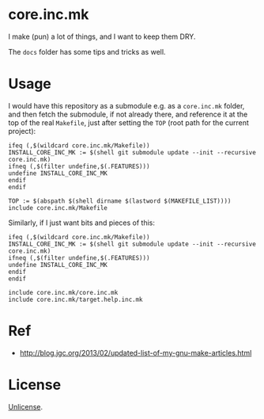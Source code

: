 # core.inc.mk

I make (pun) a lot of things, and I want to keep them DRY.

The `docs` folder has some tips and tricks as well.

# Usage

I would have this repository as a submodule e.g. as a `core.inc.mk` folder,
and then fetch the submodule, if not already there,
and reference it at the top of the real `Makefile`,
just after setting the `TOP` (root path for the current project):

```make
ifeq (,$(wildcard core.inc.mk/Makefile))
INSTALL_CORE_INC_MK := $(shell git submodule update --init --recursive core.inc.mk)
ifneq (,$(filter undefine,$(.FEATURES)))
undefine INSTALL_CORE_INC_MK
endif
endif

TOP := $(abspath $(shell dirname $(lastword $(MAKEFILE_LIST))))
include core.inc.mk/Makefile
```

Similarly, if I just want bits and pieces of this:

```make
ifeq (,$(wildcard core.inc.mk/Makefile))
INSTALL_CORE_INC_MK := $(shell git submodule update --init --recursive core.inc.mk)
ifneq (,$(filter undefine,$(.FEATURES)))
undefine INSTALL_CORE_INC_MK
endif
endif

include core.inc.mk/core.inc.mk
include core.inc.mk/target.help.inc.mk
```

# Ref

* http://blog.jgc.org/2013/02/updated-list-of-my-gnu-make-articles.html

# License

[Unlicense](LICENSE).
